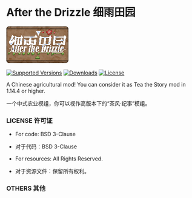 # After the Drizzle 细雨田园

![After the Drizzle](src/main/resources/atd.png)


<a href="https://www.curseforge.com/minecraft/mc-mods/after-the-drizzle"><img src="https://img.shields.io/badge/Available%20for-%201.14%20|%201.15-c70039" alt="Supported Versions"></a>
<a href="https://www.curseforge.com/minecraft/mc-mods/after-the-drizzle/files"><img src="https://cf.way2muchnoise.eu/full_380920_downloads.svg" alt="Downloads"></a>
<a href="https://github.com/Creators-of-Create/Create/blob/master/LICENSE"><img src="https://img.shields.io/github/license/lemon-slice-studio/After-the-Drizzle?style=flat&color=009ad6" alt="License"></a>

A Chinese agricultural mod! You can consider it as Tea the Story mod in 1.14.4 or higher.

一个中式农业模组，你可以视作高版本下的“茶风·纪事”模组。

### LICENSE 许可证

- For code: BSD 3-Clause

- 对于代码：BSD 3-Clause

- For resources: All Rights Reserved.

- 对于资源文件：保留所有权利。

### OTHERS 其他


